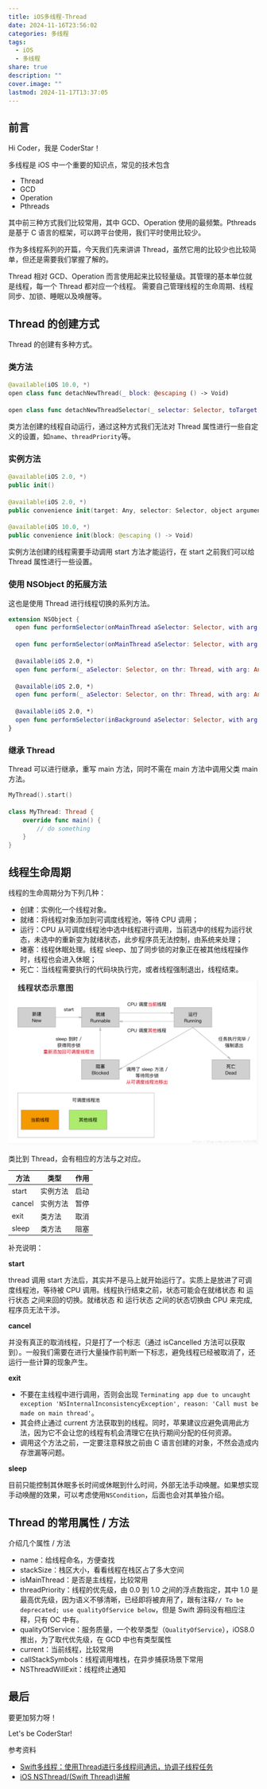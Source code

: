 ```yaml
---
title: iOS多线程-Thread
date: 2024-11-16T23:56:02
categories: 多线程
tags:
  - iOS
  - 多线程
share: true
description: ""
cover.image: ""
lastmod: 2024-11-17T13:37:05
---
```

## 前言

Hi Coder，我是 CoderStar！

多线程是 iOS 中一个重要的知识点，常见的技术包含

- Thread
- GCD
- Operation
- Pthreads

其中前三种方式我们比较常用，其中 GCD、Operation 使用的最频繁。Pthreads 是基于 C 语言的框架，可以跨平台使用，我们平时使用比较少。

作为多线程系列的开篇，今天我们先来讲讲 Thread，虽然它用的比较少也比较简单，但还是需要我们掌握了解的。

Thread 相对 GCD、Operation 而言使用起来比较轻量级。其管理的基本单位就是线程，每一个 Thread 都对应一个线程。
需要自己管理线程的生命周期、线程同步、加锁、睡眠以及唤醒等。

## Thread 的创建方式

Thread 的创建有多种方式。

### 类方法

```swift
@available(iOS 10.0, *)
open class func detachNewThread(_ block: @escaping () -> Void)

open class func detachNewThreadSelector(_ selector: Selector, toTarget target: Any, with argument: Any?)
```

类方法创建的线程自动运行，通过这种方式我们无法对 Thread 属性进行一些自定义的设置，如`name`、`threadPriority`等。

### 实例方法

```swift
@available(iOS 2.0, *)
public init()

@available(iOS 2.0, *)
public convenience init(target: Any, selector: Selector, object argument: Any?)

@available(iOS 10.0, *)
public convenience init(block: @escaping () -> Void)
```

实例方法创建的线程需要手动调用 start 方法才能运行，在 start 之前我们可以给 Thread 属性进行一些设置。

### 使用 NSObject 的拓展方法

这也是使用 Thread 进行线程切换的系列方法。

```swift
extension NSObject {
  open func performSelector(onMainThread aSelector: Selector, with arg: Any?, waitUntilDone wait: Bool, modes array: [String]?)

  open func performSelector(onMainThread aSelector: Selector, with arg: Any?, waitUntilDone wait: Bool)

  @available(iOS 2.0, *)
  open func perform(_ aSelector: Selector, on thr: Thread, with arg: Any?, waitUntilDone wait: Bool, modes array: [String]?)

  @available(iOS 2.0, *)
  open func perform(_ aSelector: Selector, on thr: Thread, with arg: Any?, waitUntilDone wait: Bool)

  @available(iOS 2.0, *)
  open func performSelector(inBackground aSelector: Selector, with arg: Any?)
}
```

### 继承 Thread

Thread 可以进行继承，重写 main 方法，同时不需在 main 方法中调用父类 main 方法。

```swift
MyThread().start()

class MyThread: Thread {
    override func main() {
        // do something
    }
}

```

## 线程生命周期

线程的生命周期分为下列几种：

* 创建：实例化一个线程对象。
* 就绪：将线程对象添加到可调度线程池，等待 CPU 调用；
* 运行：CPU 从可调度线程池中选中线程进行调用，当前选中的线程为运行状态，未选中的重新变为就绪状态，此步程序员无法控制，由系统来处理；
* 堵塞：线程休眠处理。线程 sleep、加了同步锁的对象正在被其他线程操作时，线程也会进入休眠；
* 死亡：当线程需要执行的代码块执行完，或者线程强制退出，线程结束。

![](attachments/iOS多线程-Thread.png)

类比到 Thread，会有相应的方法与之对应。

方法 | 类型 | 作用
---------|----------|----------
start | 实例方法| 启动
cancel| 实例方法| 暂停
exit | 类方法 | 取消
sleep| 类方法 | 阻塞

补充说明：

**start**

thread 调用 start 方法后，其实并不是马上就开始运行了。实质上是放进了可调度线程池，等待被 CPU 调用。线程执行结束之前，状态可能会在就绪状态 和 运行状态 之间来回的切换。就绪状态 和 运行状态 之间的状态切换由 CPU 来完成, 程序员无法干涉。

**cancel**

并没有真正的取消线程，只是打了一个标志（通过 isCancelled 方法可以获取到）。一般我们需要在进行大量操作前判断一下标志，避免线程已经被取消了，还运行一些计算的现象产生。

**exit**

- 不要在主线程中进行调用，否则会出现 `Terminating app due to uncaught exception 'NSInternalInconsistencyException', reason: 'Call must be made on main thread'`。
- 其会终止通过 current 方法获取到的线程。同时，苹果建议应避免调用此方法，因为它不会让您的线程有机会清理它在执行期间分配的任何资源。
- 调用这个方法之前，一定要注意释放之前由 C 语言创建的对象，不然会造成内存泄漏等问题。

**sleep**

目前只能控制其休眠多长时间或休眠到什么时间，外部无法手动唤醒。如果想实现手动唤醒的效果，可以考虑使用`NSCondition`，后面也会对其单独介绍。

## Thread 的常用属性 / 方法

介绍几个属性 / 方法

- name：给线程命名，方便查找
- stackSize：栈区大小，看看线程在栈区占了多大空间
- isMainThread：是否是主线程，比较常用
- threadPriority：线程的优先级，由 0.0 到 1.0 之间的浮点数指定，其中 1.0 是最高优先级，因为语义不够清晰，已经即将被弃用了，跟有注释`// To be deprecated; use qualityOfService below`，但是 Swift 源码没有相应注释，只有 OC 中有。
- qualityOfService：服务质量，一个枚举类型（`QualityOfService`），iOS8.0 推出，为了取代优先级，在 GCD 中也有类型属性
- current：当前线程，比较常用
- callStackSymbols：线程调用堆栈，在异步捕获场景下常用
- NSThreadWillExit：线程终止通知

## 最后

要更加努力呀！

Let's be CoderStar!

参考资料

- [Swift多线程：使用Thread进行多线程间通讯，协调子线程任务](https://www.jianshu.com/p/840ddd5deb97)
- [iOS NSThread/(Swift Thread)讲解](https://blog.csdn.net/weixin_41221795/article/details/80978766)
